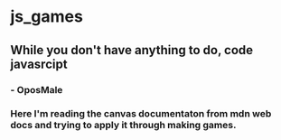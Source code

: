 # js_games
## While you don't have anything to do, code javasrcipt
### - OposMale
### Here I'm reading the canvas documentaton from mdn web docs and trying to apply it through making games.